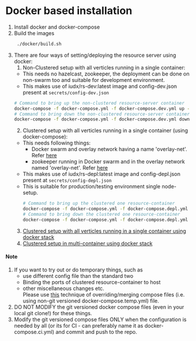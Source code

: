 # Docker based installation
1. Install docker and docker-compose
2. Build the images 
   ```sh
    ./docker/build.sh
    ```
3. There are four ways of setting/deploying the resource server using docker:
   1. Non-Clustered setup with all verticles running in a single container: 
   - This needs no hazelcast, zookeeper, the deployment can be done on non-swarm too and suitable for development environment.
   - This makes use of iudx/rs-dev:latest image and config-dev.json present at `secrets/config-dev.json`
   ```sh 
   # Command to bring up the non-clustered resource-server container
   docker-compose -f docker-compose.yml -f docker-compose.dev.yml up -d
   # Command to bring down the non-clustered resource-server container
   docker-compose -f docker-compose.yml -f docker-compose.dev.yml down
   ```
   2. Clustered setup with all verticles running in a single container (using docker-compose): 
   - This needs following things:
      - Docker swarm and overlay network having a name 'overlay-net'. Refer [here](https://github.com/datakaveri/iudx-deployment/tree/master/docs/swarm-setup.md)
      - zookeeper running in Docker swarm and in the overlay network named 'overlay-net'. Refer [here](https://github.com/datakaveri/iudx-deployment/tree/master/single-node/zookeeper)
   - This makes use of iudx/rs-depl:latest image and config-depl.json present at `secrets/config-depl.json`
   - This is suitable for production/testing environment single node-setup.
     ```sh 
     # Command to bring up the clustered one resource-container
     docker-compose -f docker-compose.yml -f docker-compose.depl.yml up -d
     # Command to bring down the clustered one resource-container
     docker-compose -f docker-compose.yml -f docker-compose.depl.yml down
     ```
   3. [Clustered setup with all verticles running in a single container using docker stack](https://github.com/datakaveri/iudx-deployment/tree/master/single-node/resource-server/apiserver)
   4. [Clustered setup in multi-container using docker stack](https://github.com/datakaveri/iudx-deployment/tree/master/cluster/resource-server/apiserver)
#### Note   
1. If you want to try out or do temporary things, such as 
   - use different config file than the standard two
   - Binding the ports of clustered resource-container to host
   - other miscellaneous changes etc.<br>
Please use [this](multiple-compose-files.md) technique of overriding/merging compose files (i.e. using non-git versioned docker-compose.temp.yml) file.
2. DO NOT MODIFY the git versioned docker compose files (even in your local git clone!) for these things.
3. Modify the git versioned compose files ONLY when the configuration is needed by all (or its for CI - can preferably name it as docker-compose.ci.yml) and commit and push to the repo.
